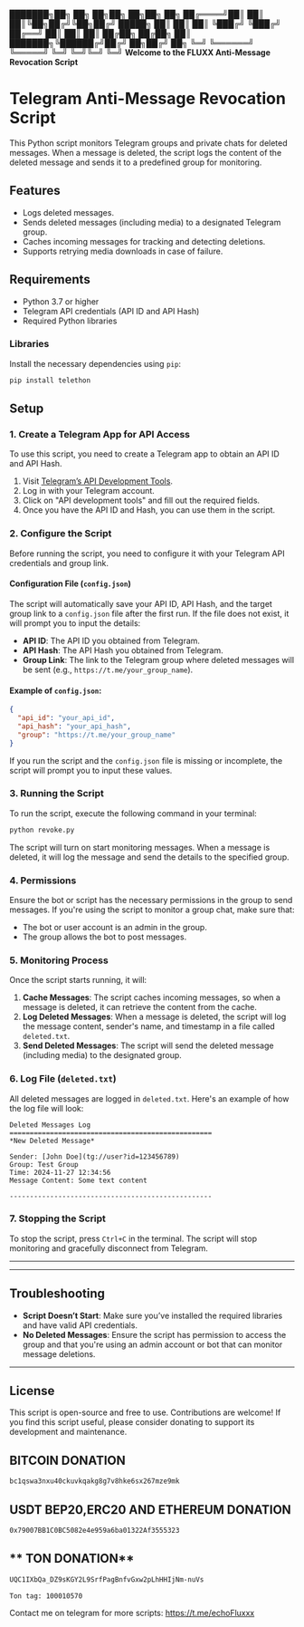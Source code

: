 
███████╗██╗     ██╗   ██╗██╗  ██╗██╗  ██╗
██╔════╝██║     ██║   ██║╚██╗██╔╝╚██╗██╔╝
█████╗  ██║     ██║   ██║ ╚███╔╝  ╚███╔╝ 
██╔══╝  ██║     ██║   ██║ ██╔██╗  ██╔██╗ 
██║     ███████╗╚██████╔╝██╔╝ ██╗██╔╝ ██╗
╚═╝     ╚══════╝ ╚═════╝ ╚═╝  ╚═╝╚═╝  ╚═╝
**Welcome to the FLUXX Anti-Message Revocation Script**

# **Telegram Anti-Message Revocation Script**

This Python script monitors Telegram groups and private chats for deleted messages. When a message is deleted, the script logs the content of the deleted message and sends it to a predefined group for monitoring.

## **Features**
- Logs deleted messages.
- Sends deleted messages (including media) to a designated Telegram group.
- Caches incoming messages for tracking and detecting deletions.
- Supports retrying media downloads in case of failure.

## **Requirements**
- Python 3.7 or higher
- Telegram API credentials (API ID and API Hash)
- Required Python libraries

### **Libraries**
Install the necessary dependencies using `pip`:

```bash
pip install telethon
```

## **Setup**

### 1. **Create a Telegram App for API Access**

To use this script, you need to create a Telegram app to obtain an API ID and API Hash.

1. Visit [Telegram’s API Development Tools](https://my.telegram.org/auth).
2. Log in with your Telegram account.
3. Click on "API development tools" and fill out the required fields.
4. Once you have the API ID and Hash, you can use them in the script.

### 2. **Configure the Script**

Before running the script, you need to configure it with your Telegram API credentials and group link.

#### Configuration File (`config.json`)

The script will automatically save your API ID, API Hash, and the target group link to a `config.json` file after the first run. If the file does not exist, it will prompt you to input the details:

- **API ID**: The API ID you obtained from Telegram.
- **API Hash**: The API Hash you obtained from Telegram.
- **Group Link**: The link to the Telegram group where deleted messages will be sent (e.g., `https://t.me/your_group_name`).

#### Example of `config.json`:

```json
{
  "api_id": "your_api_id",
  "api_hash": "your_api_hash",
  "group": "https://t.me/your_group_name"
}
```

If you run the script and the `config.json` file is missing or incomplete, the script will prompt you to input these values.

### 3. **Running the Script**

To run the script, execute the following command in your terminal:

```bash
python revoke.py
```

The script will turn on start monitoring messages. When a message is deleted, it will log the message and send the details to the specified group.

### 4. **Permissions**

Ensure the bot or script has the necessary permissions in the group to send messages. If you're using the script to monitor a group chat, make sure that:

- The bot or user account is an admin in the group.
- The group allows the bot to post messages.

### 5. **Monitoring Process**

Once the script starts running, it will:

1. **Cache Messages**: The script caches incoming messages, so when a message is deleted, it can retrieve the content from the cache.
2. **Log Deleted Messages**: When a message is deleted, the script will log the message content, sender's name, and timestamp in a file called `deleted.txt`.
3. **Send Deleted Messages**: The script will send the deleted message (including media) to the designated group.

### 6. **Log File (`deleted.txt`)**

All deleted messages are logged in `deleted.txt`. Here's an example of how the log file will look:

```
Deleted Messages Log
==================================================
*New Deleted Message*

Sender: [John Doe](tg://user?id=123456789)
Group: Test Group
Time: 2024-11-27 12:34:56
Message Content: Some text content

--------------------------------------------------
```

### 7. **Stopping the Script**

To stop the script, press `Ctrl+C` in the terminal. The script will stop monitoring and gracefully disconnect from Telegram.

--------------------------------------------------------------------------------------------------------------------------------


---

## **Troubleshooting**

- **Script Doesn’t Start**: Make sure you’ve installed the required libraries and have valid API credentials.
- **No Deleted Messages**: Ensure the script has permission to access the group and that you're using an admin account or bot that can monitor message deletions.

---

## **License**

This script is open-source and free to use. Contributions are welcome!
If you find this script useful, please consider donating to support its development and maintenance.
## **BITCOIN DONATION**
```bash
bc1qswa3nxu40ckuvkqakg8g7v8hke6sx267mze9mk
```
## **USDT BEP20,ERC20 AND ETHEREUM DONATION**
```bash
0x79007BB1C0BC5082e4e959a6ba01322Af3555323
```
## ** TON DONATION**
```bash
UQC1IXbQa_DZ9sKGY2L9SrfPagBnfvGxw2pLhHHIjNm-nuVs
```
```bash
Ton tag: 100010570
```
Contact me on telegram for more scripts: https://t.me/echoFluxxx

